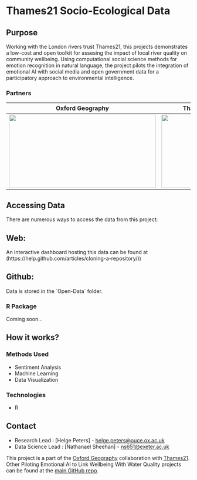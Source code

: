 # Thames21 Socio-Ecological Data 
## Purpose
Working with the London rivers trust Thames21, this projects demonstrates a low-cost and open toolkit for assesing the impact of local river quality on community wellbeing. Using
computational social science methods for emotion recognition in natural language, the project pilots the integration of emotional AI with social media and open government data for a participatory approach to environmental intelligence.
### Partners
Oxford Geography            |  Thames21
:-------------------------:|:-------------------------:
<img src="https://user-images.githubusercontent.com/22789869/153308708-d900518f-0860-4a6c-a627-f0e6be20b836.png" style="height:200px;width:400px;display:inline-block;">  |      <img src="https://user-images.githubusercontent.com/22789869/153308726-219c284b-ab90-40d9-a318-a073a5abea9a.png" style="height:200px;width:200px;display:inline-block;">
## Accessing Data
There are numerous ways to access the data from this project:
<h2> Web: </h2> 
An interactive dashboard hosting this data can be found at (https://help.github.com/articles/cloning-a-repository/))
<h2> Github: </h2> 
Data is stored in the `Open-Data` folder.
<h3> R Package </h3>
Coming soon...

## How it works?
### Methods Used
* Sentiment Analysis
* Machine Learning
* Data Visualization

### Technologies
* R  

## Contact
- Research Lead : [Helge Peters] - helge.peters@ouce.ox.ac.uk
- Data Science Lead : [Nathanael Sheehan] - ns651@exeter.ac.uk

This project is a part of the [Oxford Geography](https://www.geog.ox.ac.uk/) collaboration with [Thames21](https://www.thames21.org.uk/).  Other Piloting Emotional AI to Link Wellbeing With Water Quality projects can be found at the [main GitHub repo](https://github.com/Digital-Water-Publics).
